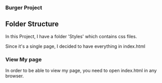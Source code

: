 ### Burger Project

## Folder Structure
In this Project, I have a folder 'Styles' which contains css files.

Since it's a single page, I decided to have everything in index.html

### View My page
In order to be able to view my page, you need to open index.html in any browser.